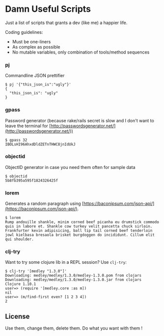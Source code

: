 # Damn Useful Scripts

Just a list of scripts that grants a dev (like me) a happier life.

Coding guidelines:

- Must be one-liners
- As complex as possible
- No mutable variables, only combination of tools/method sequences

### pj

Commandline JSON prettifier

```
$ pj '{"this_json_is":"ugly"}'
{
  "this_json_is": "ugly"
}
```

### gpass

Password generator (because rake/rails secret is slow and I don't want to leave the terminal for [http://passwordsgenerator.net/](http://passwordsgenerator.net/))

```
$ gpass 32
IBOLsHI96AhxdDldZETnTHWC8jnIdUkJ
```

### objectid

ObjectID generator in case you need them often for sample data

```
$ objectid
5b8fb395a595f1824326425f
```

### lorem

Generates a random paragraph using [https://baconipsum.com/json-api/](https://baconipsum.com/json-api/).

```
$ lorem
Rump andouille shankle, minim corned beef picanha eu drumstick commodo quis in labore et. Shankle cow turkey velit pancetta chuck sirloin. Frankfurter kevin adipisicing, ball tip tail corned beef tenderloin jowl kielbasa bresaola brisket burgdoggen do incididunt. Cillum elit qui shoulder.
```

### clj-try

Want to try some clojure lib in a REPL session? Use `clj-try`:

```
$ clj-try '[medley "1.3.0"]'
Downloading: medley/medley/1.3.0/medley-1.3.0.pom from clojars
Downloading: medley/medley/1.3.0/medley-1.3.0.jar from clojars
Clojure 1.10.1
user=> (require '[medley.core :as m])
nil
user=> (m/find-first even? [1 2 3 4])
2
```

## License

Use them, change them, delete them. Do what you want with them !
